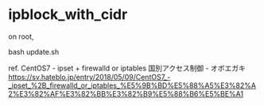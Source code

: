 # ipblock_with_cidr

on root,

 bash update.sh



ref.
CentOS7 - ipset + firewalld or iptables 国別アクセス制御 - オボエガキ
https://sv.hateblo.jp/entry/2018/05/09/CentOS7_-_ipset_%2B_firewalld_or_iptables_%E5%9B%BD%E5%88%A5%E3%82%A2%E3%82%AF%E3%82%BB%E3%82%B9%E5%88%B6%E5%BE%A1

